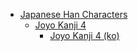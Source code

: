- [Japanese Han Characters](<../../../../_/han-ja/README.md>)
	- [Joyo Kanji 4](<../../../../_/han-ja/2_joyo/joyo-4/README.md>)
		- [Joyo Kanji 4 (ko)](<../../../../_/han-ja/2_joyo/joyo-4/ko.md>)